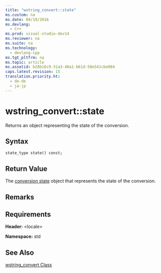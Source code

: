 ```yaml
---
title: "wstring_convert::state"
ms.custom: na
ms.date: 09/19/2016
ms.devlang: 
  - C++
ms.prod: visual-studio-dev14
ms.reviewer: na
ms.suite: na
ms.technology: 
  - devlang-cpp
ms.tgt_pltfrm: na
ms.topic: article
ms.assetid: b28b16c9-31a3-40a1-b61d-58e541cbe084
caps.latest.revision: 15
translation.priority.ht: 
  - de-de
  - ja-jp
---
```

# wstring_convert::state
Returns an object representing the state of the conversion.  
  
## Syntax  
  
```  
state_type state() const;  
```  
  
## Return Value  
 The [conversion state](../vs140/wstring_convert-Class.md) object that represents the state of the conversion.  
  
## Remarks  
  
## Requirements  
 **Header:** <locale\>  
  
 **Namespace:** std  
  
## See Also  
 [wstring_convert Class](../vs140/wstring_convert-Class.md)